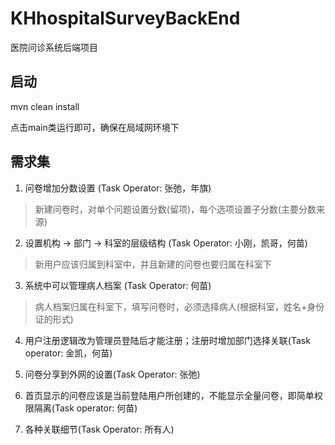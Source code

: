 # KHhospitalSurveyBackEnd
医院问诊系统后端项目


## 启动
mvn clean install

点击main类运行即可，确保在局域网环境下

## 需求集

1. 问卷增加分数设置 (Task Operator: 张弛，年旗)
> 新建问卷时，对单个问题设置分数(留项)，每个选项设置子分数(主要分数来源)

2. 设置机构 -> 部门 -> 科室的层级结构  (Task Operator: 小刚，凯哥，何苗)
> 新用户应该归属到科室中，并且新建的问卷也要归属在科室下

3. 系统中可以管理病人档案 (Task Operator: 何苗)
> 病人档案归属在科室下，填写问卷时，必须选择病人(根据科室，姓名+身份证的形式)

4. 用户注册逻辑改为管理员登陆后才能注册；注册时增加部门选择关联(Task operator: 金凯，何苗)

5. 问卷分享到外网的设置(Task Operator: 张弛)

6. 首页显示的问卷应该是当前登陆用户所创建的，不能显示全量问卷，即简单权限隔离(Task operator: 何苗)

7. 各种关联细节(Task Operator: 所有人)